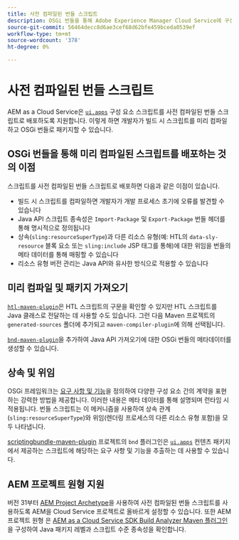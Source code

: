 ```yaml
---
title: 사전 컴파일된 번들 스크립트
description: OSGi 번들을 통해 Adobe Experience Manager Cloud Service에 구성 요소 스크립트를 배포하는 방법을 알아봅니다.
source-git-commit: 56464decc8d6ae3cef68d62bfe459bceda0539ef
workflow-type: tm+mt
source-wordcount: '378'
ht-degree: 0%

---
```


# 사전 컴파일된 번들 스크립트

AEM as a Cloud Service은 [`ui.apps`](https://experienceleague.adobe.com/docs/experience-manager-cloud-service/implementing/developing/aem-project-content-package-structure.html#code-packages-%2F-osgi-bundles) 구성 요소 스크립트를 사전 컴파일된 번들 스크립트로 배포하도록 지원합니다. 이렇게 하면 개발자가 빌드 시 스크립트를 미리 컴파일하고 OSGi 번들로 패키지할 수 있습니다.

## OSGi 번들을 통해 미리 컴파일된 스크립트를 배포하는 것의 이점

스크립트를 사전 컴파일된 번들 스크립트로 배포하면 다음과 같은 이점이 있습니다.

+ 빌드 시 스크립트를 컴파일하면 개발자가 개발 프로세스 초기에 오류를 발견할 수 있습니다
+ Java API 스크립트 종속성은 `Import-Package` 및 `Export-Package` 번들 헤더를 통해 명시적으로 정의됩니다
+ 상속(`sling:resourceSuperType`)과 다른 리소스 유형(예: HTL의 `data-sly-resource` 블록 요소 또는 `sling:include` JSP 태그를 통해)에 대한 위임을 번들의 메타 데이터를 통해 매핑할 수 있습니다
+ 리소스 유형 버전 관리는 Java API와 유사한 방식으로 적용할 수 있습니다

## 미리 컴파일 및 패키지 가져오기

[`htl-maven-plugin`](https://sling.apache.org/components/htl-maven-plugin/index.html)은 HTL 스크립트의 구문을 확인할 수 있지만 HTL 스크립트를 Java 클래스로 전달하는 데 사용할 수도 있습니다. 그런 다음 Maven 프로젝트의 `generated-sources` 폴더에 추가되고 `maven-compiler-plugin`에 의해 선택됩니다.

[`bnd-maven-plugin`](https://github.com/bndtools/bnd/tree/master/maven/bnd-maven-plugin)을 추가하여 Java API 가져오기에 대한 OSGi 번들의 메타데이터를 생성할 수 있습니다.

## 상속 및 위임

OSGi 프레임워크는 [요구 사항 및 기능](https://docs.osgi.org/specification/osgi.core/7.0.0/framework.module.html#framework.module.dependencies)을 정의하여 다양한 구성 요소 간의 계약을 표현하는 강력한 방법을 제공합니다. 이러한 내용은 메타 데이터를 통해 설명되며 런타임 시 적용됩니다. 번들 스크립트는 이 메커니즘을 사용하여 상속 관계(`sling:resourceSuperType`)와 위임(렌더링 프로세스의 다른 리소스 유형 포함)을 모두 나타냅니다.

[scriptingbundle-maven-plugin](https://sling.apache.org/components/scriptingbundle-maven-plugin/bnd.html) 프로젝트의 `bnd` 플러그인은 [`ui.apps`](https://experienceleague.adobe.com/docs/experience-manager-cloud-service/implementing/developing/aem-project-content-package-structure.html#code-packages-%2F-osgi-bundles) 컨텐츠 패키지에서 제공하는 스크립트에 해당하는 요구 사항 및 기능을 추출하는 데 사용할 수 있습니다.

## AEM 프로젝트 원형 지원

버전 31부터 [AEM Project Archetype](https://experienceleague.adobe.com/docs/experience-manager-core-components/using/developing/archetype/using.html)을 사용하여 사전 컴파일된 번들 스크립트를 사용하도록 AEM을 Cloud Service 프로젝트로 올바르게 설정할 수 있습니다. 또한 AEM 프로젝트 원형 은 [AEM as a Cloud Service SDK Build Analyzer Maven 플러그인](/help/developing/archetype/build-analyzer-maven-plugin.md)을 구성하여 Java 패키지 레벨과 스크립트 수준 종속성을 확인합니다.
